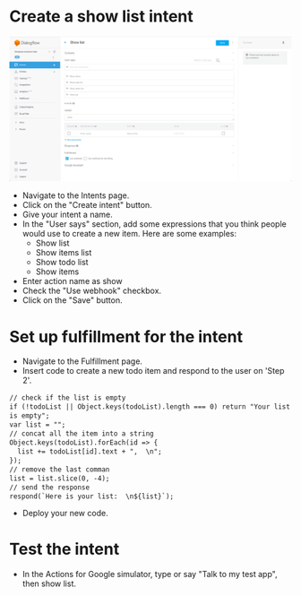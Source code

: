 
# Create a show list intent

![](screenshots/02-show-list/01-show-list.png)
- Navigate to the Intents page.
- Click on the "Create intent" button.
- Give your intent a name.
- In the "User says" section, add some expressions that you think people would use to create a new item. Here are some examples:
  - Show list
  - Show items list
  - Show todo list
  - Show items
- Enter action name as show
- Check the "Use webhook" checkbox.
- Click on the "Save" button.

# Set up fulfillment for the intent

- Navigate to the Fulfillment page.
- Insert code to create a new todo item and respond to the user on 'Step 2'.
```
// check if the list is empty
if (!todoList || Object.keys(todoList).length === 0) return "Your list is empty";
var list = "";
// concat all the item into a string
Object.keys(todoList).forEach(id => {
  list += todoList[id].text + ",  \n";
});
// remove the last comman
list = list.slice(0, -4);
// send the response
respond(`Here is your list:  \n${list}`);
```
- Deploy your new code.

# Test the intent

- In the Actions for Google simulator, type or say "Talk to my test app", then show list.